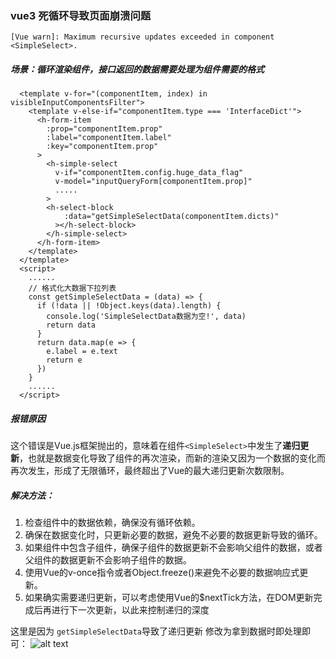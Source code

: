 ### vue3 死循环导致页面崩溃问题
```[Vue warn]: Maximum recursive updates exceeded in component <SimpleSelect>. ```    

##### 场景：循环渲染组件，接口返回的数据需要处理为组件需要的格式

```
  <template v-for="(componentItem, index) in visibleInputComponentsFilter">
    <template v-else-if="componentItem.type === 'InterfaceDict'">
      <h-form-item
        :prop="componentItem.prop"
        :label="componentItem.label"
        :key="componentItem.prop"
      >
        <h-simple-select
          v-if="componentItem.config.huge_data_flag"
          v-model="inputQueryForm[componentItem.prop]"
          .....
        >
        <h-select-block
            :data="getSimpleSelectData(componentItem.dicts)"
          ></h-select-block>
        </h-simple-select>
      </h-form-item>
    </template>
  </template>
  <script>
    ......
    // 格式化大数据下拉列表
    const getSimpleSelectData = (data) => {
      if (!data || !Object.keys(data).length) {
        console.log('SimpleSelectData数据为空!', data)
        return data
      }
      return data.map(e => {
        e.label = e.text
        return e
      })
    }
    ......
  </script>
```

##### 报错原因
这个错误是Vue.js框架抛出的，意味着在组件```<SimpleSelect>```中发生了**递归更新**，也就是数据变化导致了组件的再次渲染，而新的渲染又因为一个数据的变化而再次发生，形成了无限循环，最终超出了Vue的最大递归更新次数限制。

##### 解决方法：
1. 检查<SimpleSelect>组件中的数据依赖，确保没有循环依赖。
2. 确保在数据变化时，只更新必要的数据，避免不必要的数据更新导致的循环。
3. 如果组件中包含子组件，确保子组件的数据更新不会影响父组件的数据，或者父组件的数据更新不会影响子组件的数据。
4. 使用Vue的v-once指令或者Object.freeze()来避免不必要的数据响应式更新。
5. 如果确实需要递归更新，可以考虑使用Vue的$nextTick方法，在DOM更新完成后再进行下一次更新，以此来控制递归的深度

这里是因为 ```getSimpleSelectData```导致了递归更新
修改为拿到数据时即处理即可：
![alt text](image-5.png)


